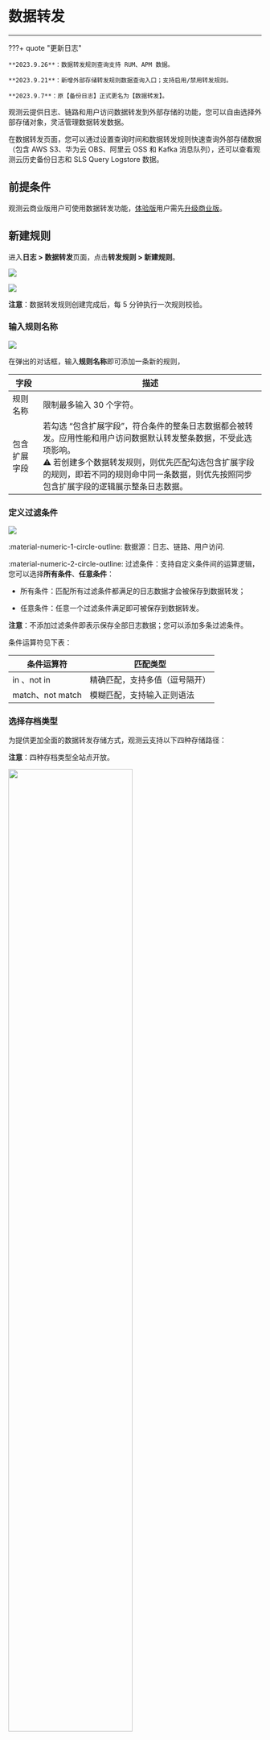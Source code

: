 # 数据转发
---


???+ quote "更新日志"

    **2023.9.26**：数据转发规则查询支持 RUM、APM 数据。

    **2023.9.21**：新增外部存储转发规则数据查询入口；支持启用/禁用转发规则。

    **2023.9.7**：原【备份日志】正式更名为【数据转发】。

观测云提供日志、链路和用户访问数据转发到外部存储的功能，您可以自由选择外部存储对象，灵活管理数据转发数据。

在数据转发页面，您可以通过设置查询时间和数据转发规则快速查询外部存储数据（包含 AWS S3、华为云 OBS、阿里云 OSS 和 Kafka 消息队列），还可以查看观测云历史备份日志和 SLS Query Logstore 数据。

## 前提条件

观测云商业版用户可使用数据转发功能，[体验版](../billing/trail.md)用户需先[升级商业版](../billing/commercial-version.md)。

## 新建规则

进入**日志 > 数据转发**页面，点击**转发规则 > 新建规则**。

![](img/5.log_backup_1.png)

![](img/back-5.png)

**注意**：数据转发规则创建完成后，每 5 分钟执行一次规则校验。  


### 输入规则名称

![](img/back-9.png)

在弹出的对话框，输入**规则名称**即可添加一条新的规则，

| 字段      | 描述     | 
| ------------- | -------------- |
| 规则名称 | 限制最多输入 30 个字符。 |
| 包含扩展字段      | 若勾选 “包含扩展字段”，符合条件的整条日志数据都会被转发。应用性能和用户访问数据默认转发整条数据，不受此选项影响。<br/>:warning: 若创建多个数据转发规则，则优先匹配勾选包含扩展字段的规则，即若不同的规则命中同一条数据，则优先按照同步包含扩展字段的逻辑展示整条日志数据。     |

### 定义过滤条件

![](img/back-1.png)

:material-numeric-1-circle-outline: 数据源：日志、链路、用户访问.

:material-numeric-2-circle-outline: 过滤条件：支持自定义条件间的运算逻辑，您可以选择**所有条件**、**任意条件**：

- 所有条件：匹配所有过滤条件都满足的日志数据才会被保存到数据转发；

- 任意条件：任意一个过滤条件满足即可被保存到数据转发。

**注意**：不添加过滤条件即表示保存全部日志数据；您可以添加多条过滤条件。

条件运算符见下表：

| 条件运算符      | 匹配类型     | 
| ------------- | -------------- | 
| in 、not in      | 精确匹配，支持多值（逗号隔开） | 
| match、not match | 模糊匹配，支持输入正则语法 | 


### 选择存档类型

为提供更加全面的数据转发存储方式，观测云支持以下四种存储路径：

**注意**：四种存档类型全站点开放。

<img src="../img/back-4.png" width="70%" >



#### AWS S3 {#aws}


![](img/s3-0725.png)

1、存档类型选择 **AWS S3**，即表示将匹配到的日志数据保存到 S3 对象存储中；   
2、选择访问类型： 

=== "角色授权"

    ![](img/back-2.png)

    您需使用观测云默认生成的外部 ID 配置 AWS 资源第三方访问权。
    
    [在 AWS 中配置观测云 IAM 角色](./role-auth.md)后，填写存档信息，填入 AWS 账号 ID、AWS 角色名称、地区及 Bucket 名称。

    点击**测试连接**，若上述信息满足规范，则提示测试连接成功；
    
    若未通过测试，您需确认：

    - 外部 ID 是否失效；  
    - 账号 ID 是否正确；  
    - 账号角色是否存在；  
    - 存储桶是否存在；  
    - Region 是否不一致。  

    <font color=coral>**当出现这种情况时，需谨慎操作：**</font>
    
    - 若您点击重新生成外部 ID，历史 ID 将于 24 小时后失效，请尽快前往 AWS 控制台替换；  
    
    - 不要多次点击生成外部 ID，请谨慎操作！

=== "Access Keys"

    ![](img/back-3.png)

    点击下载 AWS 资源授权模板，[前往 AWS 中配置观测云 IAM 策略](./ak-auth.md)。

    配置完成后，填写账号信息，输入 AWS 账号 ID、AWS AK & SK 、地区及 Bucket 名称。

    点击**测试连接**，若上述信息满足规范，则提示测试连接成功；
    
    若未通过测试，您需确认：

    - 账号 ID 是否正确；  
    - AK / SK 是否存在；  
    - 存储桶是否存在；  
    - Region 是否不一致。  


3、点击**确定**，即可创建成功。

**注意**：若存档类型信息有变动，将弹出确认框，进行创建规则的二次确定。

<img src="../img/back-7.png" width="60%" >

#### 华为云 OBS {#obs}


1、存档类型选择**华为云 OBS**，即表示将匹配到规则的日志自动转发到外部 OBS；

![](img/back-8.png)

2、在**配置华为云资源访问授权**，须使用观测云为您提供的专属华为云账号 ID `f000ee4d7327428da2f53a081e7109bd`，[前往添加跨账号访问授权策略](./obs-config.md)；

3、选择地区；

4、在**存储桶**，输入您在华为云的桶名称；

5、点击**确定**，即可创建成功。

#### 阿里云 OSS {#oss}

1、存档类型选择 **阿里云 OSS**，即表示将匹配到的日志数据保存到 OSS 对象存储中；   
2、选择访问类型： 

=== "角色授权"

    ![](img/oss-1.png)

    您需使用观测云默认生成的外部 ID 配置角色授权使用。
    
    [在阿里云配置台配置授权角色](./aliyun-account.md)后，填写存档信息，填入阿里云账号 ID、OSS 角色名称、地区及 Bucket 名称。

    点击**测试连接**，若上述信息满足规范，则提示测试连接成功；
    
    若未通过测试，您需确认：

    - 授权是否成功；  
    - 账号 ID 是否正确；   
    - 存储桶是否存在；  
    - Region 是否不一致。  

    <font color=coral>**当出现这种情况时，需谨慎操作：**</font>
    
    - 若您点击重新生成外部 ID，历史 ID 将于 24 小时后失效，请尽快前往阿里云控制台替换；  
    
    - 不要多次点击生成外部 ID，请谨慎操作！

=== "Access Keys"

    ![](img/oss-2.png)

    您需在阿里云中[配置观测云 RAM 策略](./aliyun-ram.md)。配置完成后，填写账号信息，输入阿里云账号 ID、阿里云 AK & SK 、地区及 Bucket 名称。

    点击**测试连接**，若上述信息满足规范，则提示测试连接成功；
    
    若未通过测试，您需确认：

    - 账号 ID 是否正确；  
    - AK / SK 是否存在；  
    - 存储桶是否存在；  
    - Region 是否不一致。  

3、点击**确定**，即可创建成功。

**注意**：若存档类型信息有变动，将弹出确认框，进行创建规则的二次确定。

<img src="../img/back-7.png" width="60%" >

#### Kafka 消息队列 {#kafka}


![](img/kafka.png)

1、地址：Host:Port，多个节点使用逗号间隔。

2、消息主题：即 Topic 名称。

3、安全协议：

在 Kafka 侧，SASL 可以使用 PLAINTEXT 或者 SSL 协议作为传输层，相对应的就是使用 SASL_PLAINTEXT 或者 SASL_SSL 安全协议。如果使用 SASL_SSL 安全协议，必须配置 SSL 证书。

=== "PLAINTEXT"

    无需任何安全校验，可直接测试连接。

=== "SASL_PLAINTEXT"

    认证方式默认为 PLAIN，可选 SCRAM-SHA-256 与 SCRAM-SHA-512 两种。

    输入在 Kafka 侧执行安全认证的 username/password，再测试连接。

    ![](img/kafka-1.png)

=== "SASL_SSL"

    此处[需上传 SSL 证书](https://kafka.apachecn.org/documentation.html#security_ssl)。

    认证方式默认为 PLAIN，可选 SCRAM-SHA-256 与 SCRAM-SHA-512 两种。

    输入在 Kafka 侧执行安全认证的 username/password，再测试连接。

    ![](img/kafka-2.png)

点击**测试连接**，若上述信息满足规范，则提示测试连接成功；
    
若未通过测试，您需确认：

- 地址是否正确；  
- 消息主题名称是否正确；  
- SSL 证书是否正确；  
- 用户名是否正确；  
- 密码是否正确。

4、点击**确定**，即可创建成功。


## 查看转发规则

规则创建完成后，自动进入转发规则列表：

![](img/rule-update.png)

:material-numeric-1-circle-outline: 支持输入规则名称进行搜索； 

:material-numeric-2-circle-outline: 您可以选择启用、禁用当前规则；

:material-numeric-3-circle-outline: 点击规则右侧 :material-text-search: 、编辑、 :fontawesome-regular-trash-can: 按钮，即可进行相应操作。

**注意**：规则删除后已转发的数据不会被删除，但不再产生新的转发数据。

:material-numeric-5-circle-outline: 您可以选中多个规则进行批量操作。

![](img/rule-update-1.png)

### 转发规则查看器

回到**数据转发**页面，默认进入**转发规则** tab 页。首先在下拉框选定规则，在右上角时间控件处选择日期。此时，右侧会出现在该日期下存在数据的小时区间，您可按需选择。

![](img/rule-update-3.png)

**注意**：

- 您可以输入关键字来搜索查询匹配数据； 
- 时间控件默认为空，选定日期后再选择小时。会根据转发规则列出可点击的小时选项；   

<img src="../img/rule-update-4.png" width="60%" >

- 观测云会根据选中的小时按批次获取文件搜索匹配数据，直至满足每次返回数据的最低数量要求，每次 10 批数据。若每批次未查询到数据，您可以选择继续往后扫描直至扫描完成。
- 由于查询到的数据为乱序状态，您可以针对列出的数据的时间范围做排序。此行为不会影响数据查询结果。


在**索引**下，您可以查看观测云历史备份日志和 SLS Query Logstore 数据：

![](img/rule-update-2.png)

> 关于查看器具体操作，可参考 [查看器的强大之处](../getting-started/function-details/explorer-search.md)。

## 更多阅读

<div class="grid cards" markdown>

- [<font color="coral"> :fontawesome-solid-arrow-right-long: &nbsp; 数据转发计费逻辑</font>](../billing/billing-method/billing-item.md#backup)
- [<font color="coral"> :fontawesome-solid-arrow-right-long: &nbsp; 日志数据转发到 OSS 最佳实践</font>](../best-practices/partner/log-backup-to-oss-by-func.md)

</div>
